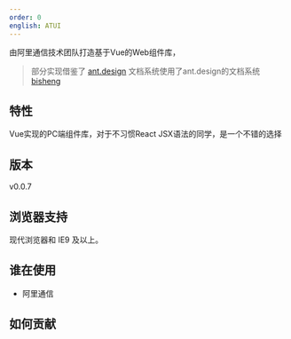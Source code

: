 ```yaml
---
order: 0
english: ATUI
---
```


由阿里通信技术团队打造基于Vue的Web组件库，

> 部分实现借鉴了 [ant.design](http://ant.design)
> 文档系统使用了ant.design的文档系统[bisheng](https://github.com/benjycui/bisheng)

## 特性

Vue实现的PC端组件库，对于不习惯React JSX语法的同学，是一个不错的选择


## 版本

v0.0.7

## 浏览器支持

现代浏览器和 IE9 及以上。



## 谁在使用

- 阿里通信


## 如何贡献


